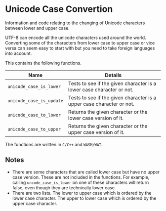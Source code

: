 # Unicode Case Convertion

Information and code relating to the changing of Unicode characters between lower and upper case.

UTF-8 can encode all the unicode characters used around the world. Converting some of the characters from lower case to upper case or vice versa can seem easy to start with but you need to take foreign languages into account.

This contains the following functions.

|Name|Details|
|---|---|
|`unicode_case_is_lower`|Tests to see if the given character is a lower case character or not.|
|`unicode_case_is_update`|Tests to see if the given character is a upper case character or not.|
|`unicode_case_to_lower`|Returns the given character or the lower case version of it.|
|`unicode_case_to_upper`|Returns the given character or the upper case version of it.|

The functions are written in `C/C++` and `WASM/WAT`.

## Notes

- There are some characters that are called lower case but have no upper case version. These are not included in the functions. For example, calling `uncode_case_is_lower` on one of these characters will return false, even though they are technically lower case.
- There are two lists. The lower to upper case which is ordered by the lower case character. The upper to lower case which is ordered by the upper case character.





